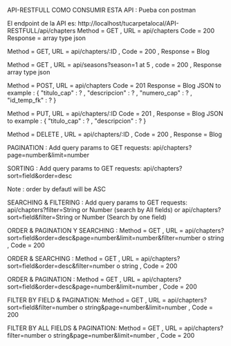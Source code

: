 API-RESTFULL COMO CONSUMIR ESTA API : Pueba con postman

El endpoint de la API es: http://localhost/tucarpetalocal/API-RESTFULL/api/chapters 
Method = GET , URL = api/chapters Code = 200 Response = array type json

Method = GET, URL = api/chapters/:ID , Code = 200 , Response = Blog

Method = GET , URL = api/seasons?season=1 at 5 , code = 200 , Response array type json

Method = POST, URL = api/chapters Code = 201 Response = Blog
JSON to example : {
    "titulo_cap" : ? ,
    "descripcion" : ? ,
    "numero_cap" : ? , 
    "id_temp_fk" : ?
}

Method = PUT, URL = api/chapters/:ID Code = 201 , Response = Blog
JSON to example : {
    "titulo_cap" : ? ,
    "descripcion" : ? 
}


Method = DELETE , URL = api/chapters/:ID , Code = 200 , Response = Blog

PAGINATION : Add query params to GET requests: api/chapters?page=number&limit=number

SORTING : Add query params to GET requests: api/chapters?sort=field&order=desc 
                                        
Note : order by defautl will be ASC

SEARCHING & FILTERING : Add query params to GET requests: api/chapters?filter=String or Number (search by All fields) or api/chapters?sort=field&filter=String or Number (Search by one field) 

ORDER & PAGINATION Y SEARCHING :
Method = GET , URL = api/chapters?sort=field&order=desc&page=number&limit=number&filter=number o string , Code = 200

ORDER & SEARCHING :
Method = GET , URL = api/chapters?sort=field&order=desc&filter=number o string , Code = 200

ORDER & PAGINATION :
Method = GET , URL = api/chapters?sort=field&order=desc&page=number&limit=number , Code = 200

FILTER BY FIELD & PAGINATION:
Method = GET , URL = api/chapters?sort=field&filter=number o string&page=number&limit=number , Code = 200


FILTER BY ALL FIELDS & PAGINATION:
Method = GET , URL = api/chapters?filter=number o string&page=number&limit=number , Code = 200



